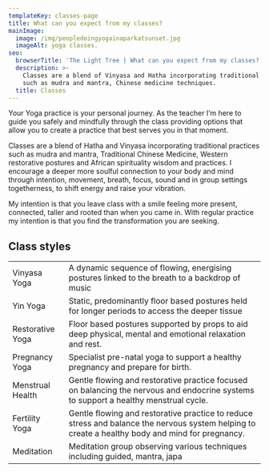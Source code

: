 ```yaml
---
templateKey: classes-page
title: What can you expect from my classes?
mainImage:
  image: /img/peopledoingyogainaparkatsunset.jpg
  imageAlt: yoga classes.
seo:
  browserTitle: 'The Light Tree | What can you expect from my classes? '
  description: >-
    Classes are a blend of Vinyasa and Hatha incorporating traditional practices
    such as mudra and mantra, Chinese medicine techniques.
  title: Classes
---
```

Your Yoga practice is your personal journey. As the teacher I’m here to guide you safely and mindfully through the class providing options that allow you to create a practice that best serves you in that moment.

Classes are a blend of Hatha and Vinyasa incorporating traditional practices such as mudra and mantra, Traditional Chinese Medicine, Western restorative postures and African spirituality wisdom and practices. I encourage a deeper more soulful connection to your body and mind through intention, movement, breath, focus, sound and in group settings togetherness, to shift energy and raise your vibration.

My intention is that you leave class with a smile feeling more present, connected, taller and rooted than when you came in. With regular practice my intention is that you find the transformation you are seeking. 

## Class styles

<table>
<tr>
 <td>Vinyasa Yoga</td>
 <td>A dynamic sequence of flowing, energising postures linked to the breath to a backdrop of music</td>
</tr>
<tr>
    <td>Yin Yoga</td>
    <td>Static, predominantly floor based postures held for longer periods to access the deeper tissue </td>
</tr>
<tr>
    <td>Restorative Yoga</td>
    <td>Floor based postures supported by props to aid deep physical, mental and emotional relaxation and rest.</td>
</tr>
<tr>
    <td>Pregnancy Yoga</td>
    <td>Specialist pre-natal yoga to support a healthy pregnancy and prepare for birth.</td>
</tr>
<tr>
    <td>Menstrual Health</td>
    <td>Gentle flowing and restorative practice focused on balancing the nervous and endocrine systems to support a healthy menstrual cycle.</td>
</tr>
<tr>
    <td>Fertility Yoga</td>
    <td>Gentle flowing and restorative practice to reduce stress and balance the nervous system helping to create a healthy body and mind for pregnancy.</td>
</tr>
<tr>
    <td>Meditation</td>
    <td>Meditation group observing various techniques including guided, mantra, japa</td>
</tr>
</table>

